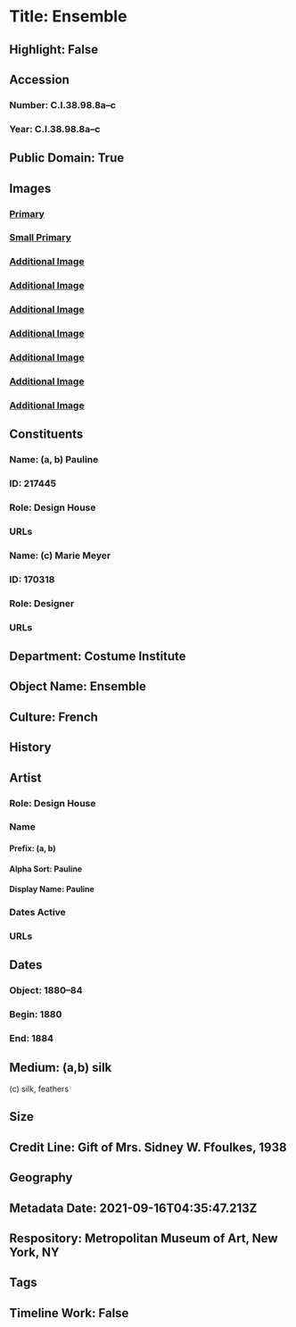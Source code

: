 # Title: Ensemble
## Highlight: False
## Accession
### Number: C.I.38.98.8a–c
### Year: C.I.38.98.8a–c
## Public Domain: True
## Images
### [Primary](https://images.metmuseum.org/CRDImages/ci/original/C.I.38.98.8ab_F.jpg)
### [Small Primary](https://images.metmuseum.org/CRDImages/ci/web-large/C.I.38.98.8ab_F.jpg)
### [Additional Image](https://images.metmuseum.org/CRDImages/ci/original/C.I.38.98.8ab_B.jpg)
### [Additional Image](https://images.metmuseum.org/CRDImages/ci/original/C.I.38.98.8a_d.jpg)
### [Additional Image](https://images.metmuseum.org/CRDImages/ci/original/C.I.38.98.8b_d.jpg)
### [Additional Image](https://images.metmuseum.org/CRDImages/ci/original/C.I.38.98.8a_label.jpg)
### [Additional Image](https://images.metmuseum.org/CRDImages/ci/original/CI38.98.8c_F.jpg)
### [Additional Image](https://images.metmuseum.org/CRDImages/ci/original/CI38.98.8c_S.jpg)
### [Additional Image](https://images.metmuseum.org/CRDImages/ci/original/C.I.38.98.8c_label.jpg)
## Constituents
### Name: (a, b) Pauline
### ID: 217445
### Role: Design House
### URLs
### Name: (c) Marie Meyer
### ID: 170318
### Role: Designer
### URLs
## Department: Costume Institute
## Object Name: Ensemble
## Culture: French
## History
## Artist
### Role: Design House
### Name
#### Prefix: (a, b)
#### Alpha Sort: Pauline
#### Display Name: Pauline
### Dates Active
### URLs
## Dates
### Object: 1880–84
### Begin: 1880
### End: 1884
## Medium: (a,b) silk
(c) silk, feathers
## Size
## Credit Line: Gift of Mrs. Sidney W. Ffoulkes, 1938
## Geography
## Metadata Date: 2021-09-16T04:35:47.213Z
## Respository: Metropolitan Museum of Art, New York, NY
## Tags
## Timeline Work: False